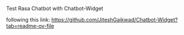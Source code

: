 Test Rasa Chatbot with Chatbot-Widget 

following this link: https://github.com/JiteshGaikwad/Chatbot-Widget?tab=readme-ov-file
